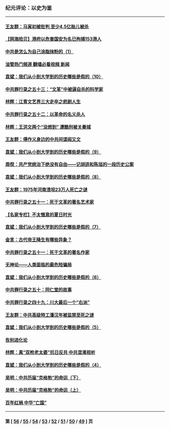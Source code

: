 ### 纪元评论：以史为鉴
---
#### [王友群：马寅初被批判 至少4.5亿胎儿被杀](../../pages/nsc1028/n13260313.md?09290330) 
#### [【网海拾贝】港府以危害国安为名已拘捕153港人](../../pages/nsc1028/n13257369.md?09290330) 
#### [中共是怎么为自己涂脂抹粉的（1）](../../pages/nsc1028/n13257311.md?09290330) 
#### [油管热门频道 翻墙必看视频 新闻](ok?09290330)
#### [袁斌：我们从小到大学到的历史哪些是假的（10）](../../pages/nsc1028/n13252177.md?09290330) 
#### [中共罪行录之五十三：“文革”中被逼自杀的科学家](../../pages/nsc1028/n13249512.md?09290330) 
#### [林辉：江青文艺界三大走卒之悲剧人生](../../pages/nsc1028/n13248164.md?09290330) 
#### [中共罪行录之五十二：以革命的名义杀人](../../pages/nsc1028/n13247326.md?09290330) 
#### [林辉：王洪文两个“没想到” 遭酷刑被关秦城](../../pages/nsc1028/n13244136.md?09290330) 
#### [王友群：傅作义身边的中共间谍阎又文](../../pages/nsc1028/n13244038.md?09290330) 
#### [袁斌：我们从小到大学到的历史哪些是假的（9）](../../pages/nsc1028/n13243175.md?09290330) 
#### [周傥：共产党统治下绝没有自由——记胡适和陈垣的一段历史公案](../../pages/nsc1028/n13238349.md?09290330) 
#### [袁斌：我们从小到大学到的历史哪些是假的（8）](../../pages/nsc1028/n13238181.md?09290330) 
#### [王友群：1975年河南溃坝23万人死亡之谜](../../pages/nsc1028/n13231576.md?09290330) 
#### [中共罪行录之五十一：死于文革的著名艺术家](../../pages/nsc1028/n13229461.md?09290330) 
#### [【名家专栏】不太惬意的夏日时光](../../pages/nsc1028/n13226398.md?09290330) 
#### [袁斌：我们从小到大学到的历史哪些是假的（7）](../../pages/nsc1028/n13227610.md?09290330) 
#### [金言：古代帝王降生有哪些异象？](../../pages/nsc1028/n13226435.md?09290330) 
#### [中共罪行录之五十一：死于文革的著名作家](../../pages/nsc1028/n13225932.md?09290330) 
#### [无神论——人类面临的最危险骗局](../../pages/nsc1028/n13196137.md?09290330) 
#### [袁斌：我们从小到大学到的历史哪些是假的（6）](../../pages/nsc1028/n13221126.md?09290330) 
#### [中共罪行录之五十：同仁堂的故事](../../pages/nsc1028/n13218798.md?09290330) 
#### [中共罪行录之四十九：川大最后一个“右派”](../../pages/nsc1028/n13216206.md?09290330) 
#### [王友群：中共高级特工潘汉年被监禁至死之谜](../../pages/nsc1028/n13210760.md?09290330) 
#### [袁斌：我们从小到大学到的历史哪些是假的（5）](../../pages/nsc1028/n13209835.md?09290330) 
#### [告别进化论](../../pages/nsc1028/n13196066.md?09290330) 
#### [林辉：真“双枪老太婆”抗日反共 中共混淆视听](../../pages/nsc1028/n13208826.md?09290330) 
#### [袁斌：我们从小到大学到的历史哪些是假的（4）](../../pages/nsc1028/n13204742.md?09290330) 
#### [吴明：中共历届“克格勃”的命运（下）](../../pages/nsc1028/n13200899.md?09290330) 
#### [吴明：中共历届“克格勃”的命运（上）](../../pages/nsc1028/n13198300.md?09290330) 
#### [百年红祸 中华“亡国”](../../pages/nsc1028/n13192762.md?09290330) 

---
#### 第 [ [56](./56.md?09290330) / [55](./55.md?09290330) / [54](./54.md?09290330) / [53](./53.md?09290330) / [52](./52.md?09290330) / [51](./51.md?09290330) / [50](./50.md?09290330) / [49](./49.md?09290330) ] 页
